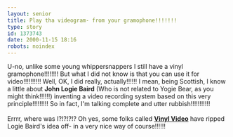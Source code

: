 ```yaml
---
layout: senior
title: Play tha videogram- from your gramophone!!!!!!!
type: story
id: 1373743
date: 2000-11-15 18:16
robots: noindex
---
```

U-no, unlike some young whippersnappers I still have a vinyl gramophone!!!!!!!! But what I did not know is that you can use it for video!!!!!!!!!! Well, OK, I did really, actually!!!!!! I mean, being Scottish, I know a little about <b>John Logie Baird</b> (Who is not related to Yogie Bear, as you might think!!!!!!) inventing a video recording system based on this very principle!!!!!!!!! So in fact, I'm talking complete and utter rubbish!!!!!!!!!!!<br/> <br/>Errrr, where was I?!?!?!? Oh yes, some folks called <a href="http://www.vinylvideo.com/"><b>Vinyl Video</b></a> have ripped Logie Baird's idea off- in a very nice way of course!!!!!!